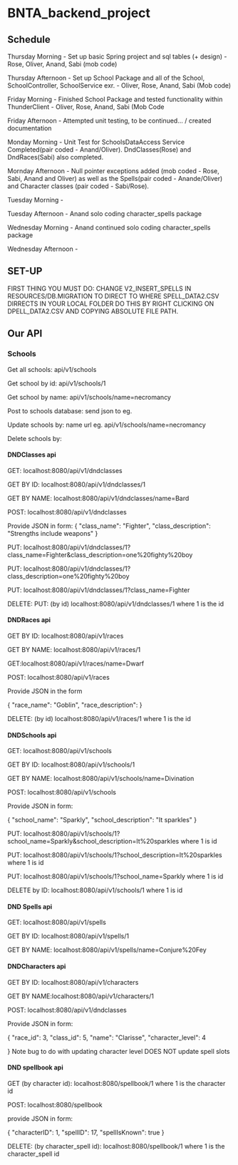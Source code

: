 # BNTA_backend_project

## Schedule

Thursday Morning - Set up basic Spring project and sql tables (+ design) - Rose, Oliver, Anand, Sabi (mob code)

Thursday Afternoon - Set up School Package and all of the School, SchoolController, SchoolService exr. - Oliver, Rose, Anand, Sabi (Mob code)

Friday Morning - Finished School Package and tested functionality within ThunderClient - Oliver, Rose, Anand, Sabi (Mob Code

Friday Afternoon - Attempted unit testing, to be continued... / created documentation

Monday Morning - Unit Test for SchoolsDataAccess Service Completed(pair coded - Anand/Oliver). DndClasses(Rose) and DndRaces(Sabi) also completed.

Mornday Afternoon - Null pointer exceptions added (mob coded - Rose, Sabi, Anand and Oliver) as well as the Spells(pair coded - Anande/Oliver) and Character classes (pair coded - Sabi/Rose).

Tuesday Morning - 

Tuesday Afternoon - Anand solo coding character_spells package

Wednesday Morning - Anand continued solo coding character_spells package

Wednesday Afternoon -


## SET-UP

FIRST THING YOU MUST DO: CHANGE V2_INSERT_SPELLS IN RESOURCES/DB.MIGRATION TO DIRECT TO WHERE SPELL_DATA2.CSV DIRRECTS IN YOUR LOCAL FOLDER DO THIS BY RIGHT CLICKING ON DPELL_DATA2.CSV AND COPYING ABSOLUTE FILE PATH.

## Our API
### Schools
Get all schools: api/v1/schools

Get school by id: api/v1/schools/1

Get school by name: api/v1/schools/name=necromancy

Post to schools database: send json to eg. 

Update schools by: name url eg. api/v1/schools/name=necromancy

Delete schools by: 

#### DNDClasses api
GET: localhost:8080/api/v1/dndclasses

GET BY ID: localhost:8080/api/v1/dndclasses/1

GET BY NAME: localhost:8080/api/v1/dndclasses/name=Bard

POST: localhost:8080/api/v1/dndclasses

Provide JSON in form: 
{
"class_name": "Fighter",
"class_description": "Strengths include weapons"
}


PUT: localhost:8080/api/v1/dndclasses/1?class_name=Fighter&class_description=one%20fighty%20boy

PUT: localhost:8080/api/v1/dndclasses/1?class_description=one%20fighty%20boy

PUT: localhost:8080/api/v1/dndclasses/1?class_name=Fighter

DELETE: PUT: (by id) localhost:8080/api/v1/dndclasses/1 where 1 is the id

#### DNDRaces api

GET BY ID: localhost:8080/api/v1/races

GET BY NAME: localhost:8080/api/v1/races/1

GET:localhost:8080/api/v1/races/name=Dwarf

POST: localhost:8080/api/v1/races


Provide JSON in the form

{
"race_name": "Goblin",
"race_description": 
}

DELETE: (by id) localhost:8080/api/v1/races/1 where 1 is the id

#### DNDSchools api
GET: localhost:8080/api/v1/schools

GET BY ID: localhost:8080/api/v1/schools/1

GET BY NAME: localhost:8080/api/v1/schools/name=Divination

POST: localhost:8080/api/v1/schools

Provide JSON in form:

{
"school_name": "Sparkly",
"school_description": "It sparkles"
}

PUT: localhost:8080/api/v1/schools/1?school_name=Sparkly&school_description=It%20sparkles where 1 is id

PUT: localhost:8080/api/v1/schools/1?school_description=It%20sparkles where 1 is id

PUT: localhost:8080/api/v1/schools/1?school_name=Sparkly where 1 is id

DELETE by ID: localhost:8080/api/v1/schools/1 where 1 is id

#### DND Spells api

GET: localhost:8080/api/v1/spells

GET BY ID: localhost:8080/api/v1/spells/1

GET BY NAME: localhost:8080/api/v1/spells/name=Conjure%20Fey


#### DNDCharacters api

GET BY ID: localhost:8080/api/v1/characters

GET BY NAME:localhost:8080/api/v1/characters/1

POST: localhost:8080/api/v1/dndclasses

Provide JSON in form:

{
"race_id": 3,
"class_id": 5,
"name": "Clarisse",
"character_level": 4

}
Note bug to do with updating character level DOES NOT update spell slots

#### DND spellbook api
GET (by character id): localhost:8080/spellbook/1 where 1 is the character id

POST: localhost:8080/spellbook

provide JSON in form:

{
"characterID": 1,
"spellID": 17,
"spellIsKnown": true
}

DELETE: (by character_spell id): localhost:8080/spellbook/1 where 1 is the character_spell id
